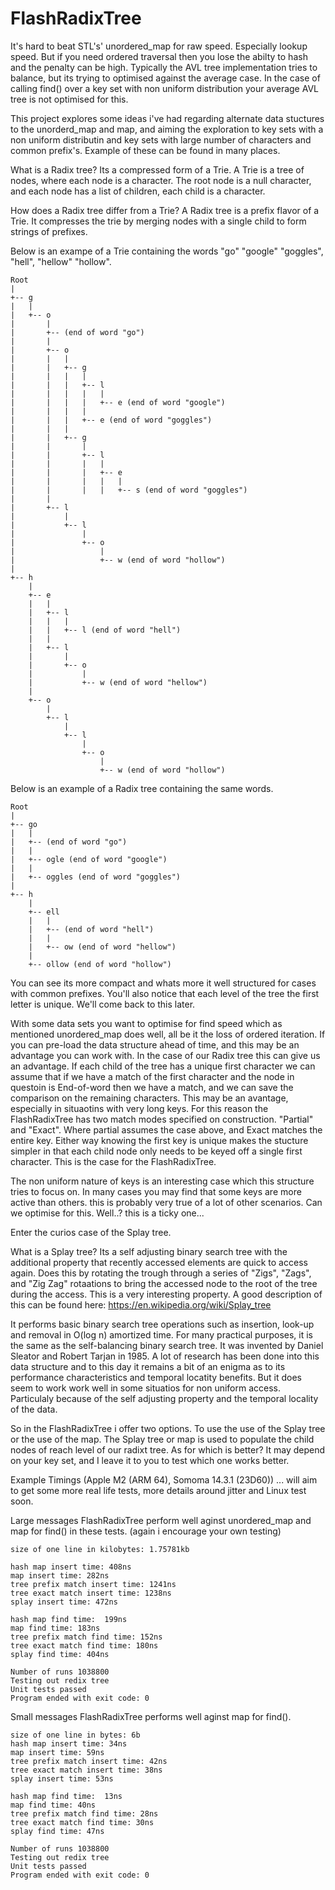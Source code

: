 # FlashRadixTree
It's hard to beat STL's' unordered_map for raw speed. Especially lookup speed.
But if you need ordered traversal then you lose the abilty to hash and the penalty can be high. Typically the AVL tree implementation tries to balance, but its trying to optimised against the average case. In the case of calling find() over a key set with non uniform distribution your average AVL tree is not optimised for this. 

This project explores some ideas i've had regarding alternate data stuctures to the unorderd_map and map, and aiming the exploration to key sets with a non uniform distributin and key sets with large number of characters and common prefix's. Example of these can be found in many places. 

What is a Radix tree? Its a compressed form of a Trie. A Trie is a tree of nodes, where each node is a character. The root node is a null character, and each node has a list of children, each child is a character. 

How does a Radix tree differ from a Trie? A Radix tree is a prefix flavor of a Trie. It compresses the trie by merging nodes with a single child to form strings of prefixes.

Below is an exampe of a Trie containing the words "go" "google" "goggles", "hell", "hellow" "hollow".

```
Root
|
+-- g
|   |
|   +-- o
|       |
|       +-- (end of word "go")
|       |
|       +-- o
|       |   |
|       |   +-- g
|       |   |   |
|       |   |   +-- l
|       |   |   |   |
|       |   |   |   +-- e (end of word "google")
|       |   |   |
|       |   |   +-- e (end of word "goggles")
|       |   |
|       |   +-- g
|       |       |
|       |       +-- l
|       |       |   |
|       |       |   +-- e
|       |       |   |   |
|       |       |   |   +-- s (end of word "goggles")
|       |
|       +-- l
|           |
|           +-- l
|               |
|               +-- o
|                   |
|                   +-- w (end of word "hollow")
|
+-- h
    |
    +-- e
    |   |
    |   +-- l
    |   |   |
    |   |   +-- l (end of word "hell")
    |   |
    |   +-- l
    |       |
    |       +-- o
    |           |
    |           +-- w (end of word "hellow")
    |
    +-- o
        |
        +-- l
            |
            +-- l
                |
                +-- o
                    |
                    +-- w (end of word "hollow")
```
                    
Below is an example of a Radix tree containing the same words.
```
Root
|
+-- go
|   |
|   +-- (end of word "go")
|   |
|   +-- ogle (end of word "google")
|   |
|   +-- oggles (end of word "goggles")
|
+-- h
    |
    +-- ell
    |   |
    |   +-- (end of word "hell")
    |   |
    |   +-- ow (end of word "hellow")
    |
    +-- ollow (end of word "hollow")
```
    
You can see its more compact and whats more it well structured for cases with common prefixes.
You'll also notice that each level of the tree the first letter is unique. We'll come back to this later.


With some data sets you want to optimise for find speed which as mentioned unordered_map does well, all be it the loss of ordered iteration. 
If you can pre-load the data structure ahead of time, and this may be an advantage you can work with. 
In the case of our Radix tree this can give us an advantage. 
If each child of the tree has a unique first character we can assume that if we have a match of the first character and the node in questoin is End-of-word then we have a match, and we can save the comparison on the remaining characters. This may be an avantage, especially in situaotins with very long keys.
For this reason the FlashRadixTree has two match modes specified on construction. "Partial" and "Exact". Where partial assumes the case above, and Exact matches the entire key.
Either way knowing the first key is unique makes the stucture simpler in that each child node only needs to be keyed off a single first character. This is the case for the FlashRadixTree.

The non uniform nature of keys is an interesting case which this structure tries to focus on. In many cases you may find that some keys are more active than others. this is probably very true of a lot of other scenarios. Can we optimise for this. Well..? this is a ticky one...

Enter the curios case of the Splay tree. 

What is a Splay tree? Its a self adjusting binary search tree with the additional property that recently accessed elements are quick to access again. Does this by rotating the trough through a series of "Zigs", "Zags", and "Zig Zag" rotaations to bring the accessed node to the root of the tree during the access. This is a very interesting property. A good description of this can be found here: https://en.wikipedia.org/wiki/Splay_tree

It performs basic binary search tree operations such as insertion, look-up and removal in O(log n) amortized time. For many practical purposes, it is the same as the self-balancing binary search tree. It was invented by Daniel Sleator and Robert Tarjan in 1985.
A lot of research has been done into this data structure and to this day it remains a bit of an enigma as to its performance characteristics and temporal locatity benefits. But it does seem to work work well in some situatios for non uniform access. Particulaly because of the self adjusting property and the temporal locality of the data.

So in the FlashRadixTree i offer two options. To use the use of the Splay tree or the use of the map. The Splay tree or map is used to populate the child nodes of reach level of our radixt tree. As for which is better? It may depend on your key set, and I leave it to you to test which one works better. 

Example Timings (Apple M2 (ARM 64), Somoma 14.3.1 (23D60)) ... will aim to get some more real life tests, more details around jitter and Linux test soon.

Large messages FlashRadixTree perform well aginst unordered_map and map for find() in these tests. (again i encourage your own testing)
```
size of one line in kilobytes: 1.75781kb

hash map insert time: 408ns
map insert time: 282ns
tree prefix match insert time: 1241ns
tree exact match insert time: 1238ns
splay insert time: 472ns

hash map find time:  199ns
map find time: 183ns
tree prefix match find time: 152ns
tree exact match find time: 180ns
splay find time: 404ns

Number of runs 1038800
Testing out redix tree 
Unit tests passed
Program ended with exit code: 0
```
Small messages FlashRadixTree performs well aginst map for find().
```
size of one line in bytes: 6b
hash map insert time: 34ns
map insert time: 59ns
tree prefix match insert time: 42ns
tree exact match insert time: 38ns
splay insert time: 53ns

hash map find time:  13ns
map find time: 40ns
tree prefix match find time: 28ns
tree exact match find time: 30ns
splay find time: 47ns

Number of runs 1038800
Testing out redix tree 
Unit tests passed
Program ended with exit code: 0
```
